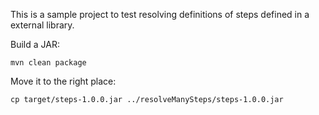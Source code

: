 This is a sample project to test resolving definitions of steps defined in a external library.

Build a JAR:

```shell
mvn clean package
```

Move it to the right place:

```shell
cp target/steps-1.0.0.jar ../resolveManySteps/steps-1.0.0.jar
```
